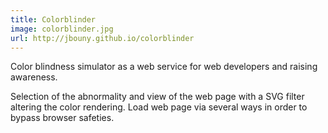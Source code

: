 ```yaml
---
title: Colorblinder
image: colorblinder.jpg
url: http://jbouny.github.io/colorblinder
---
```


Color blindness simulator as a web service for web developers and raising awareness.

Selection of the abnormality and view of the web page with a SVG filter altering the color rendering. Load web page via several ways in order to bypass browser safeties.